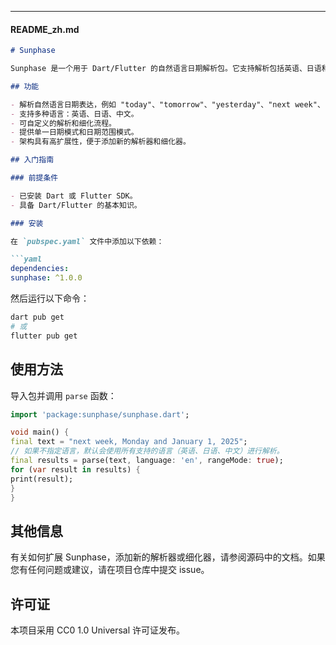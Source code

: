 ---

#### README_zh.md

```markdown
# Sunphase

Sunphase 是一个用于 Dart/Flutter 的自然语言日期解析包。它支持解析包括英语、日语和中文在内的多种语言的日期表达，从文本中轻松提取日期信息。使用 Sunphase，您可以轻松将用户输入的文本中的日期提取出来，并在应用中进行处理。

## 功能

- 解析自然语言日期表达，例如 "today"、"tomorrow"、"yesterday"、"next week"、"last month"、"Monday"、"January 1, 2025" 等。
- 支持多种语言：英语、日语、中文。
- 可自定义的解析和细化流程。
- 提供单一日期模式和日期范围模式。
- 架构具有高扩展性，便于添加新的解析器和细化器。

## 入门指南

### 前提条件

- 已安装 Dart 或 Flutter SDK。
- 具备 Dart/Flutter 的基本知识。

### 安装

在 `pubspec.yaml` 文件中添加以下依赖：

```yaml
dependencies:
sunphase: ^1.0.0
```

然后运行以下命令：

```bash
dart pub get
# 或
flutter pub get
```

## 使用方法

导入包并调用 `parse` 函数：

```dart
import 'package:sunphase/sunphase.dart';

void main() {
final text = "next week, Monday and January 1, 2025";
// 如果不指定语言，默认会使用所有支持的语言（英语、日语、中文）进行解析。
final results = parse(text, language: 'en', rangeMode: true);
for (var result in results) {
print(result);
}
}
```

## 其他信息

有关如何扩展 Sunphase，添加新的解析器或细化器，请参阅源码中的文档。如果您有任何问题或建议，请在项目仓库中提交 issue。

## 许可证

本项目采用 CC0 1.0 Universal 许可证发布。
```
